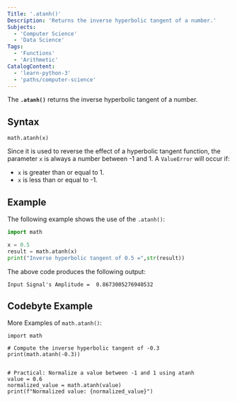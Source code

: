 ```yaml
---
Title: '.atanh()'
Description: 'Returns the inverse hyperbolic tangent of a number.'
Subjects:
  - 'Computer Science'
  - 'Data Science'
Tags:
  - 'Functions'
  - 'Arithmetic'
CatalogContent:
  - 'learn-python-3'
  - 'paths/computer-science'
---
```


The **`.atanh()`** returns the inverse hyperbolic tangent of a number.

## Syntax

```pseudo
math.atanh(x)
```

Since it is used to reverse the effect of a hyperbolic tangent function, the parameter `x` is always a number between -1 and 1. A `ValueError` will occur if:

- `x` is greater than or equal to 1.
- `x` is less than or equal to -1.


## Example

The following example shows the use of the `.atanh()`:

```python
import math

x = 0.5
result = math.atanh(x)
print("Inverse hyperbolic tangent of 0.5 =",str(result))

```

The above code produces the following output:

```shell
Input Signal's Amplitude =  0.8673005276940532
```

## Codebyte Example

More Examples of `math.atanh()`:

```codebyte/python
import math

# Compute the inverse hyperbolic tangent of -0.3
print(math.atanh(-0.3))


# Practical: Normalize a value between -1 and 1 using atanh
value = 0.6
normalized_value = math.atanh(value)
print(f"Normalized value: {normalized_value}")

```
